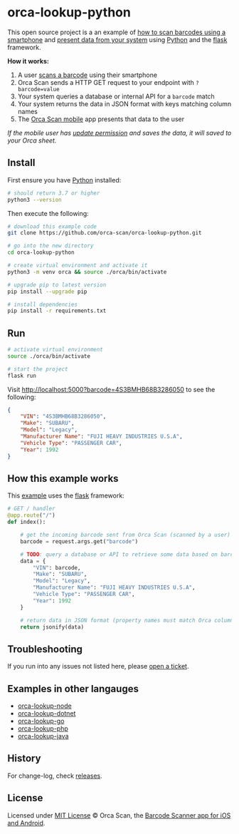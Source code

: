 # orca-lookup-python

This open source project is a an example of [how to scan barcodes using a smartphone](https://orcascan.com/mobile) and [present data from your system](https://orcascan.com/docs/api/lookup-url) using [Python](https://www.python.org/) and the [flask](https://github.com/pallets/flask) framework.

**How it works:**

1. A user [scans a barcode](https://orcascan.com/mobile) using their smartphone
2. Orca Scan sends a HTTP GET request to your endpoint with `?barcode=value`
3. Your system queries a database or internal API for a `barcode` match
4. Your system returns the data in JSON format with keys matching column names
5. The [Orca Scan mobile](https://orcascan.com/mobile) app presents that data to the user

*If the mobile user has [update permission](https://orcascan.com/docs/getting-started/adding-users#selecting-user-permissions) and saves the data, it will saved to your Orca sheet.*

## Install

First ensure you have [Python](https://www.python.org/downloads/) installed:

```bash
# should return 3.7 or higher
python3 --version
```

Then execute the following:

```bash
# download this example code
git clone https://github.com/orca-scan/orca-lookup-python.git

# go into the new directory
cd orca-lookup-python

# create virtual environment and activate it
python3 -m venv orca && source ./orca/bin/activate

# upgrade pip to latest version
pip install --upgrade pip

# install dependencies
pip install -r requirements.txt
```

## Run

```bash
# activate virtual environment
source ./orca/bin/activate

# start the project
flask run
```

Visit [http://localhost:5000?barcode=4S3BMHB68B3286050](http://localhost:5000?barcode=4S3BMHB68B3286050) to see the following:

```json
{
    "VIN": "4S3BMHB68B3286050",
    "Make": "SUBARU",
    "Model": "Legacy",
    "Manufacturer Name": "FUJI HEAVY INDUSTRIES U.S.A",
    "Vehicle Type": "PASSENGER CAR",
    "Year": 1992
}
```

## How this example works

This [example](app.py) uses the [flask](https://github.com/pallets/flask) framework:

```python
# GET / handler
@app.route("/")
def index():

    # get the incoming barcode sent from Orca Scan (scanned by a user)
    barcode = request.args.get("barcode")

    # TODO: query a database or API to retrieve some data based on barcode value
    data = {
        "VIN": barcode,
        "Make": "SUBARU",
        "Model": "Legacy",
        "Manufacturer Name": "FUJI HEAVY INDUSTRIES U.S.A",
        "Vehicle Type": "PASSENGER CAR",
        "Year": 1992
    }

    # return data in JSON format (property names must match Orca column names)
    return jsonify(data)
```

## Troubleshooting

If you run into any issues not listed here, please [open a ticket](https://github.com/orca-scan/orca-lookup-python/issues).

## Examples in other langauges
* [orca-lookup-node](https://github.com/orca-scan/orca-lookup-node)
* [orca-lookup-dotnet](https://github.com/orca-scan/orca-lookup-dotnet)
* [orca-lookup-go](https://github.com/orca-scan/orca-lookup-go)
* [orca-lookup-php](https://github.com/orca-scan/orca-lookup-php)
* [orca-lookup-java](https://github.com/orca-scan/orca-lookup-java)

## History

For change-log, check [releases](https://github.com/orca-scan/orca-lookup-python/releases).

## License

Licensed under [MIT License](LICENSE) &copy; Orca Scan, the [Barcode Scanner app for iOS and Android](https://orcascan.com).
